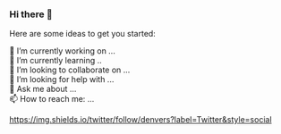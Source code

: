 ### Hi there 👋

Here are some ideas to get you started:

🔭 I’m currently working on ...
<br>
🌱 I’m currently learning ..
<br>
👯 I’m looking to collaborate on ...
<br>
🤔 I’m looking for help with ...
<br>
💬 Ask me about ...
<br>
📫 How to reach me: ...
<br>

https://img.shields.io/twitter/follow/denvers?label=Twitter&style=social
